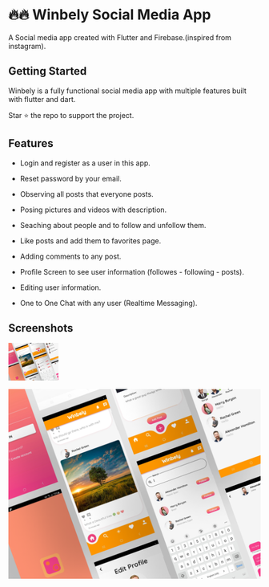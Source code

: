 # 🔥🔥 Winbely Social Media App 

A Social media app created with Flutter and Firebase.(inspired from instagram).

## Getting Started

Winbely is a fully functional social media app with multiple features built with flutter and dart.

Star ⭐ the repo to support the project.

## Features

- Login and register as a user in this app.

- Reset password by your email.

- Observing all posts that everyone posts.

- Posing pictures and videos with description.

- Seaching about people and to follow and unfollow them.

- Like posts and add them to favorites page.

- Adding comments to any post.

- Profile Screen to see user information (followes - following - posts).

- Editing user information.

- One to One Chat with any user (Realtime Messaging).

## Screenshots

<img src = "screenshots/presentation.png" width = "100" >

![](screenshots/presentation.png)
